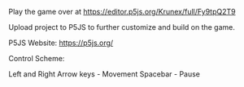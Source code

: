 Play the game over at https://editor.p5js.org/Krunex/full/Fy9tpQ2T9

Upload project to P5JS to further customize and build on the game.

P5JS Website: https://p5js.org/

Control Scheme:

Left and Right Arrow keys - Movement
Spacebar - Pause

